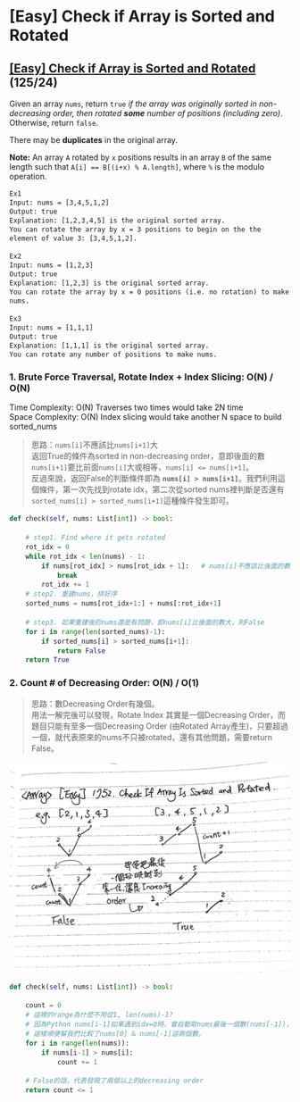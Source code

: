 # \[Easy\] Check if Array is Sorted and Rotated

## [\[Easy\] Check if Array is Sorted and Rotated](https://leetcode.com/problems/check-if-array-is-sorted-and-rotated/)     \(125/24\)

Given an array `nums`, return `true` _if the array was originally sorted in non-decreasing order, then rotated **some** number of positions \(including zero\)_. Otherwise, return `false`.

There may be **duplicates** in the original array.

**Note:** An array `A` rotated by `x` positions results in an array `B` of the same length such that `A[i] == B[(i+x) % A.length]`, where `%` is the modulo operation.

```text
Ex1
Input: nums = [3,4,5,1,2]
Output: true
Explanation: [1,2,3,4,5] is the original sorted array.
You can rotate the array by x = 3 positions to begin on the the element of value 3: [3,4,5,1,2].

Ex2
Input: nums = [1,2,3]
Output: true
Explanation: [1,2,3] is the original sorted array.
You can rotate the array by x = 0 positions (i.e. no rotation) to make nums.

Ex3
Input: nums = [1,1,1]
Output: true
Explanation: [1,1,1] is the original sorted array.
You can rotate any number of positions to make nums.
```

### 1. Brute Force Traversal, Rotate Index + Index Slicing: O\(N\) / O\(N\)

Time Complexity: O\(N\)  Traverses two times would take 2N time  
Space Complexity: O\(N\) Index slicing would take another N space to build sorted\_nums

> 思路：`nums[i]`不應該比`nums[i+1]`大  
> 返回True的條件為sorted in non-decreasing order，意即後面的數`nums[i+1]`要比前面`nums[i]`大或相等，`nums[i] <= nums[i+1]`。  
> 反過來說，返回False的判斷條件即為 **`nums[i] > nums[i+1]`**。我們利用這個條件，第一次先找到rotate idx，第二次從sorted nums裡判斷是否還有`sorted_nums[i] > sorted_nums[i+1]`這種條件發生即可。

```python
def check(self, nums: List[int]) -> bool:
    
    # step1. Find where it gets rotated 
    rot_idx = 0
    while rot_idx < len(nums) - 1:
        if nums[rot_idx] > nums[rot_idx + 1]:   # nums[i]不應該比後面的數大
            break
        rot_idx += 1        
    # step2. 重建nums，排好序
    sorted_nums = nums[rot_idx+1:] + nums[:rot_idx+1]
    
    # step3. 如果重建後的nums還是有問題，即nums[i]比後面的數大，則False
    for i in range(len(sorted_nums)-1):
        if sorted_nums[i] > sorted_nums[i+1]:
            return False
    return True
```

### 2. Count \# of Decreasing Order: O\(N\) / O\(1\)

> 思路：數Decreasing Order有幾個。  
> 用法一解完後可以發現，Rotate Index 其實是一個Decreasing Order，而題目只能有至多一個Decreasing Order \(由Rotated Array產生\)，只要超過一個，就代表原來的nums不只被rotated，還有其他問題，需要return False。

![](../../.gitbook/assets/check_sorted_rotated.jpg)

```python
def check(self, nums: List[int]) -> bool:

    count = 0
    # 這裡的range為什麼不用從1, len(nums)-1?
    # 因為Python nums[i-1]如果遇到idx=0時，會自動取nums最後一個數(nums[-1])，
    # 這樣順便幫我們比較了nums[0] & nums[-1]這兩個數。
    for i in range(len(nums)):
        if nums[i-1] > nums[i]:     
            count += 1
    
    # False的話，代表發現了兩個以上的decreasing order
    return count <= 1 
```

